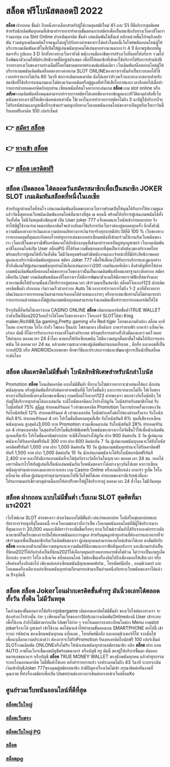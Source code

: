 # สล็อต  ฟรีโบนัสตลอดปี 2022

**สล็อต** ฝากถอน ขั้นต่ำ  อีกหนึ่งทางเลือกสำหรับผู้ใช้งานยุคสมัยใหม่ 4จี และ 5จี ที่มีบริการสุดพิเศษสำหรับนักเดิมพันทุกคนที่เข้ามาทำรายการทำตามขั้นตอนการสมัครเพื่อเป็นสมาชิกกับทางเว็บคาสิโนเราร่วมลงทุน เกม Slot Online ฝากเติมเครดิต ขั้นต่ำ เล่นเดิมพันได้ตั้งแต่ หลักหน่วยขึ้นไปจนถึงหลักพัน ร่วมสนุกเพลิดเพลินใจจนฉุดไม่อยู่ไปกับทางค่ายของเราได้แล้วในตอนี้เว็บไซต์พนันออนไลน์ผู้ให้บริการเกมเดิมพันคาสิโนที่เปิดให้ผู้เล่นพนันทุกคนได้เล่นมาอย่างนานมากกว่า 4 ปี มีภาพรูปแบบที่ดูสมจจริง รูปแบบ 3 D
อีกทั้งทางทางเว็บเรายังมี พนักงานมืออาชีพการสร้างเว็บที่คอยให้บริการ  รวมไปถึงพัฒนาตัวเกมให้มีประสิทธิภาพที่ดีอยู่สม่ำเสมอ เพื่อที่ให้สมาชิกที่เข้ามาใช้บริการได้รับการปรนนิบัติจากทางทางเว็บของเราอย่างเต็มที่โดยไม่ขาดตกบกพร่องแม้แต่นิดเดียว เว็บเดิมพันสล็อตออนไลน์ผู้ให้บริการเกมพนันเดิมพันสล็อตของทางค่ายเกม SLOT ONLINEของทางเรานั้นยังเป็นระบบออโต้ใช้เวลาทำรายการไม่เกิน 60 วินาที ต่อการเติมยอดเครดิต นับได้เลยว่าIรวดเร็วและสะดวกสบายสำหรับสมาชิกที่ใช้บริการแน่นอนและไม่ต้องแจ้งแอดมินหรือผู้ดูแลที่ทำให้เสียโอกาสและเวลาอีกต่อไปเมื่อทำรายการฝากยอดเครดิตกับทุกท่าน
เซียนพนันที่สนใจอยากจะเล่นเกม **สล็อต** เกม slot online หรือ ***สล็อต*** เกมเดิมพันสล็อตคุณสามารถทำรายการสมัครได้เลยเพียงกรอกข้อมูลและปรัวัติตามลำดับที่เว็บพนันของทางเรามีให้เพียงนิดหน่อยเท่านั้น ใช้เวลาในการทำรายการสมัครไม่ถึง 3 นาทีผู้ใช้บริการก็จะได้รับรหัสผ่านและยูสเพื่อที่จะเข้ามาร่วมสนุกกับทางเว็บเกมพนันออนไลน์ของเราเปิดยูสกับเว็บเราวันนี้รับเลยฟรีเครดิต 100 เปอร์เซ็นต์ 

## 👉 [สมัคร สล็อต](https://archa888.com/)
## 👉 [ทางเข้า สล็อต](https://archa888.com/)
## 👉 [สล็อต เครดิตฟรี](https://archa888.com/)

## สล็อต เปิดตลอด ได้ตลอดวันสมัครสมาชิกเพื่อเป็นสมาชิก JOKER SLOT เกมเดิมพันสล็อตที่หนึ่งในเอเชีย

สำหรับลูกค้าคนใดที่สนใจ เล่นเกมเดิมพันสล็อตของทางเว็บเราพร้อมเปิดให้คุณได้รับการให้ความดูแลแล้ววันนี้สุดยอดเว็บพนันเดิมพันออนไลน์ที่มาแรงที่สุด ณ ตอนนี้ พร้อมให้บริการผู้เล่นเกมพนันได้ทั้งวันทั้งคืน ไม่มีวันหยุดนักขัตฤกษ์ เปิด User joker 777 แจ็กพอตและโบนัสเข้าง่ายแตกบ่อย จึงทำให้มีผู้ใช้งานจำนวนมากติดอกติดใจแล้วกลับมาใช้บริการกับเว็บเราต่ออยู่ตลอดทุกครั้ง อีกทั้งยังมีความมั่นคงทางการเงินและความปลอดภัยทางการเงินจ่ายจริงทุกบาทมีประวัติที่ดี 100 % เว็บของทางเราครอบคลุมที่สุดและยังตอบโจทย์ทุกการเล่นของเหล่าเซียนพนันที่เข้ามาร่วมใช้งานกับเว็บพนันของเรา
เว็บคาสิโนของเรามีฟรีเครดิตแจกให้กับนักลงทุนที่เข้ามาทำรายกเปิดยูสทุกยูสเซอร์ เว็บเกมเดิมพันคาสิโนออนไลน์เปิด User สล็อตPG ที่ได้รับความชื่นชอบมากที่สุดเป็นระดับต้นๆของประเทศไทย พร้อมบริการผู้เล่นได้ทั้งวันทั้งคืน ไม่มีวันหยุดพร้อมยังมีพนักงานและเจ้าหน้าที่ที่มีประสิทธิภาพคอยดูแลและบริการนักเดิมพันอยู่ตลอด สมัคร Joker 777 เพื่อให้เพื่อนๆได้รับการบริการและดูแลอย่างทั่วถึงมีเกมให้ผู้เล่นเกมพนันทุกท่านได้เลือกเล่นมากกว่า200 เกมกันเลยทีเดียว
สิ่งสำคัญที่ทำให้ค่ายเกมพนันเดิมพันสล็อตออนไลน์ของทางเว็บของเรานั้นเป็นเกมเดิมพันสล็อตมาตรฐานระดับสากล สมัครเพื่อเปิด User  เกมเดิมพันพนันคาสิโนทางเราได้มีการพัฒนาตัวเกมให้มีภาพกราฟฟิกที่สมจริงและสวยงามเพื่อให้ตัวเกมนั้นน่าใช้บริการอยู่ตลอดเวลา เข้าร่วมมาเป็นสมาชิก สล็อตโจ๊กเกอร์123 ฝากเติมเครดิตขั้นต่ำ ฝากถอน เงินรวดเร็วด้วยระบบ Auto ใช้เวลาการทำรายการไม่ถึง 1-2 นาทีทั้งรายการเติมเงินและรายการถอนเงินสามารถแจ้งถอนได้ด้วยตนเองง่ายๆ หรือหากสมาชิกท่านใดไม่สามารถทำรายการถอนด้วยตนเองได้ผู้เล่นเกมพนันทุกคนสามารถแจ้งแอดมินเพื่อทำรายการถอนเครดิตให้ได้

ปัจจุบันนี้ยืนยันได้เลยว่าเกม CASINO ONLINE **สล็อต** เติมถอนเครดิตขั้นต่ำTRUE WALLET กำลังเป็นที่นิยม2021เลยก็ว่าได้โดยเว็บของทางเรา โจ๊กเกอร์ SLOTได้นำ  King maker,Rich88,Sa gaming,Pretty gaming  หรือ Red tiger โลกของเกมยิงปลา สล็อต คาสิโนสด บาคาร่าสด ไฮโล กำถั่ว ไพ่แคง ปั่นแปะ ไพ่สามกอง เสือมังกร บาคาร่าสายฟ้า บาคาร่า แบ็คแจ๊ค เก้าเก ดัมมี่ ที่ได้การรับรองจากจากคาสิโนต่างประเทศ พร้อมบริการอย่างทั่วถึงมั่นคงและรวดเร็วคอยให้คำตอบ ตลอดเวลา 24 ชั่วโมง มามอบให้กับเซียนพนัน ได้มีความสนุกตื่นตาตื่นใจมันไปกับการแทงพนัน ได้ ตลอดเวลา 24 ชม. แล้วแต่ความสะดวกของผู้เดิมพันผ่านบนแท็บเลต , มือถือ และคอมที่เป็นระบบIOS หรือ ANDROIDแบบพกพา ศึกษาวิธีและประสบการณ์และพัฒนาสู่การเป็นนักปั่นสล็อตระดับโลก

## สล็อต เติมเครดิตไม่มีขั้นต่ำ โบนัสสิทธิพิเศษสำหรับนักล่าโบนัส

 Promotion  **สล็อต** โอนเติมเครดิต แบบไม่มีขั้นต่ำ ที่ทางเว็บไซต์เราอยากจะนำเสนอให้แก่  นักเล่นพนันทุกคน หรือผู้เดิมพันที่กำลังค้นหาค่ายพนันที่มี โปรโมชั่นดีๆ และการแจกแบบไม่กั๊ก ให้เว็บของทางเราเป็นอีกหนึ่งทางเลือกของเพื่อนๆ เกมสล็อตโจ๊กเกอร์123 ค่ายของเรา ขอกล่าวกับโบนัสดีๆ ให้กับผู้ใช้บริการทุกท่านได้ลองเล่นกัน จะมีโบนัสเครดิตอะไรบ้างไปดูกัน
โบนัสสำหรับสมาชิกใหม่ รับโบนัสทันที 75% [สล็อต](https://archa888.com/) ทำยอดเทิร์นแค่ 1 เท่าของเครดิต
 Promotion ในการฝากครั้งแรกของวัน รับโบนัสทันที 12% ทำยอดเทิร์นแค่ 4 เท่าของเครดิต
โบนัสฝากครั้งต่อไปของฝากครั้งแรก รับโบนัสทันที 8% ทำยอดเทิร์นแค่ 4 เท่า
โปรโมชั่นคืนยอดทุนที่เสีย รับโบนัสทันที 6% ทุนที่เสียจากเซียนพนันทุกคน สูงสุดถึง3,000 บาท
 Promotion ชวนเพื่อนมาเล่น รับโบนัสทันที 28% ทำยอดเทิร์นแค่ 4 เท่าของเครดิต
ในสุดท้ายโปรโมชั่นสิทธิพิเศษที่เว็บพนันของทางเราได้จัดขึ้นไว้ให้เพื่อนักเดิมพันทุกคนที่น่ารัก โปรโมชั่นเครดิตฝากบ่อย จะมีสิ่งไหนบ้างไปดูกัน
ฝาก 900 ติดต่อกัน 3 วัน ผู้เล่นเกมพนันจะได้รับเครดิตฟรีทันที 300 บาท
ฝาก 600 ติดต่อกัน 7 วัน ผู้เล่นเกมพนันทุกคนจะได้รับโบนัสเครดิตฟรีทันที 1,000 บาท
ฝาก 1,000 ติดต่อกัน 10 วัน ผู้เล่นเกมพนันทุกท่านจะได้รับเครดิตฟรีทันที 1,500 บาท
ฝาก 1,000 ติดต่อกัน 15 วัน นักเล่นเกมพนันจะได้รับโบนัสเครดิตฟรีทันที 2,400 บาท
และก็ยังมีการแทงพนันที่จะได้ลุ้นรับรางวัลบิ๊กวินในทุกเวลา ตลอดเวลา 24 ชม. บอกได้เลยว่าคืนกำไรให้กับผู้เล่นที่เป็นนักเล่นพนันกับเว็บพนันของเราได้อย่างจุกๆกันไปเลย หากว่าเซียนพนันทุกท่านอยากลองและอยากจะแทง เกม  Casino Online หรือเกมป๊อกเด้ง บาคาร่า รูเล็ต ไฮโล แบ็กแจ๊ค สล็อต ผู้เล่นทุกท่านสามารถแตะไปที่เว็บไซต์ได้เลย ค่ายเกมของเรามีเจ้าหน้าที่และโปรแกรมเมอร์เชี่ยวชาญด้านนี้คอยให้คำปรึกษาให้ผู้ใช้บริการอยู่ ตลอดเวลา 24 ชั่วโมง ไม่มีวันหยุด

## สล็อต ฝากถอน แบบไม่มีขั้นต่ำ  เว็บเกม SLOT สุดฮิตที่มาแรง2021

เว็บไซต์เกม SLOT ค่ายของเรา ฝากเงินแบบไม่มีขั้นต่ำ เล่นง่ายแตกบ่อย โบนัสใหญ่แตกบ่อยและอัตราการจ่ายสูงที่สุในตอนนี้ ทางเว็บเกมของเราถือว่าเป็น เว็บเกมพนันออนไลน์ที่มีผู้ใช้บริการมากที่สุดมากกว่า 20,000 คนและมีอัตราว่าจะเพิ่มขึ้นเรื่อยๆ ทางเว็บไซต์เรานั้นยังได้รับจากองค์กรระบดับนานาชาติในเรื่องของการเปิดให้แทงพนันและการดูแล สำหรับคุณลูกค้าทุกท่านที่ต้องการและอยากที่จะเข้าร่วมมาเพื่อเป็นสมาชิกกับเว็บเดิมพันของเรา ผู้เล่นทุกคนสามารถแอดไลน์เข้ามาได้เลย
	มาสัมผัสกับ **สล็อต** ออกแบบตัวเกมให้ความสนุกและความมันส์ที่มีภาพและกราฟิกที่สุดอลังการ และมีเกมกำลังเป็นที่นิยม2021ให้กับกำลังเป็นที่นิยม2021ได้เลือกหมุนอย่างหลากหลายนับไม่ถ้วน  ไม่ว่าจะเป็นเกมรูเล็ต  ป๊อกเด้ง บาคาร่า ไฮโล แบ็กแจ๊ค สล็อตออนไลน์ ไม่ต้องขึ้นเครื่องบินไปถึงเมืองนอกให้เสียเวลา หรือเสียค่าเครื่องอีกต่อไป เพียงแค่เหล่าเซียนพนันมีทุกแพลตฟอร์ม , โทรศัพท์มือถือ , คอมพิวเตอร์ และไอแพดเครื่องเดียวเหล่าเซียนพนันทุกท่านก็สามารถเข้ามาเป็นส่วนหนึ่งกับทางเว็บพนันของเราได้แล้วณ ปัจจุบันนี้

## สล็อต สล็อต Jokerโอนฝากเครดิตขั้นต่ำทรู มันนี่วอเลทได้ตลอดทั้งวัน ทั้งคืน ไม่มีวันหยุด

ในส่วนของขั้นตอนการใช้บริการjokergame เติมถอนเครดิตไม่มีขั้นต่ำ ของเว็บไซต์ของทางเรา จะต้องทำอะไรบ้างนั้น ง่าย ๆ เพียงแค่ในเว็บของเราSlotเกมวางเดิมพันOnlineต้องมี User เข้าระบบเพื่อใช้งาน ถ้ายังไม่มีสามารถเปิด Userได้ง่าย ๆ จากโหมดการลงทะเบียนในช่อง Menu เกมslot jokerจึงจะได้ ยูสเซอร์ เข้าใช้งาน พอได้มาแล้วให้ทำตามขั้นตอนบน SMARTPHONE ต่อไปนี้
เข้าระบบ รหัสผ่าน  ของเซียนพนันทุกคน แท็บเลต , โทรศัพท์มือถือ และคอมพิวเตอร์ก็ได้
จากนั้นให้เพื่อนๆเลือกความประสงค์ว่า ต้องการจะได้รับPromotion รับเลยเครดิตโบนัสฟรี 100 เปอร์เซ็นต์  SLOTเกมเดิมพัน ONLONEหรือไม่รับ
ให้นักเล่นพนันทุกท่านสมัครสมาชิก คลิก **สล็อต** ฝาก ถอน AUTO ภาพในเว็บจะขึ้นเลขบัญชีพร้อมธนาคาร หรือบัญชี ทรู มันนี่ ของผู้ให้บริการขึ้นมา
คัดลอกหมายเลขธนาคาร หรือบัญชี **สล็อต** TRUE MONEY WALLET ของนักพนันทุกคน แล้วทำธุรกรรมระบบโอนถอนเครดิต ไม่มีขั้นต่ำได้เลย
หลังทำรายการแล้ว รอประมาณไม่ถึง 43 วินาที ระบบจะเติมเงินเข้าบัญชีJoker 777ของคุณผู้สมัครสมาชิก
ถ้ามีปัญหาเรื่องเงินไม่เข้า กรุณาติดต่อทีมงานที่คุณภาพ ที่ทำเรื่องสมัครเพื่อเปิด Userผ่านช่องทางการติดต่อทางหน้าเว็บสล็อตXo

## ศูนย์รวมเว็บพนันออนไลน์ที่ดีที่สุด

### [สล็อตเว็บใหญ่](https://archa888.com/)
### [สล็อตเว็บตรง](https://slot168boy.com/)
### [สล็อตเว็บใหญ่ PG](https://archa888.com/)
### [สล็อต](https://atom.io/themes/%E0%B8%AA%E0%B8%A5%E0%B9%87%E0%B8%AD%E0%B8%95%E3%80%90%E0%B9%80%E0%B8%A7%E0%B9%87%E0%B8%9A%20%E0%B8%AA%E0%B8%A5%E0%B9%87%E0%B8%AD%E0%B8%95%20%E0%B8%AD%E0%B8%AD%E0%B8%99%E0%B9%84%E0%B8%A5%E0%B8%99%E0%B9%8C%20%E0%B8%AD%E0%B8%B1%E0%B8%99%E0%B8%94%E0%B8%B1%E0%B8%9A%201%E3%80%91)
### [สล็อตpg](https://atom.io/themes/%E0%B8%AA%E0%B8%A5%E0%B9%87%E0%B8%AD%E0%B8%95pg%E3%80%90pg%20slot%201%20%E0%B8%9A%E0%B8%B2%E0%B8%97%E3%80%91)
